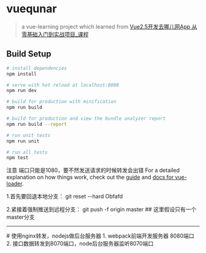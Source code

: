 # vuequnar

> a vue-learning project which learned from [Vue2.5开发去哪儿网App 从零基础入门到实战项目_课程  ](https://coding.imooc.com/learn/list/203.html)

## Build Setup

``` bash
# install dependencies
npm install

# serve with hot reload at localhost:8080
npm run dev

# build for production with minification
npm run build

# build for production and view the bundle analyzer report
npm run build --report

# run unit tests
npm run unit

# run all tests
npm test
```
注意 端口只能是1080，要不然发送请求的时候转发会出错
For a detailed explanation on how things work, check out the [guide](http://vuejs-templates.github.io/webpack/) and [docs for vue-loader](http://vuejs.github.io/vue-loader).

1.首先要回退本地分支：
git reset --hard Obfafd

2.紧接着强制推送到远程分支：
git push -f origin master ## 这里假设只有一个master分支

<hr>
# 使用nginx转发，nodejs做后台服务器
1. webpack前端开发服务器 8080端口
2. 接口数据转发到8070端口，node后台服务器监听8070端口
